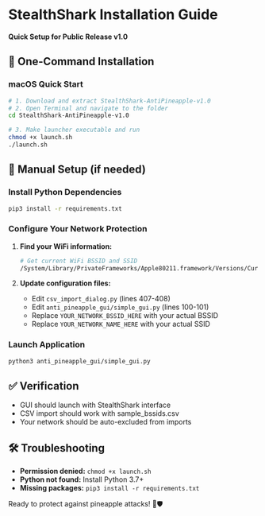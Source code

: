 # StealthShark Installation Guide
**Quick Setup for Public Release v1.0**

## 🚀 One-Command Installation

### macOS Quick Start
```bash
# 1. Download and extract StealthShark-AntiPineapple-v1.0
# 2. Open Terminal and navigate to the folder
cd StealthShark-AntiPineapple-v1.0

# 3. Make launcher executable and run
chmod +x launch.sh
./launch.sh
```

## 🔧 Manual Setup (if needed)

### Install Python Dependencies
```bash
pip3 install -r requirements.txt
```

### Configure Your Network Protection
1. **Find your WiFi information:**
   ```bash
   # Get current WiFi BSSID and SSID
   /System/Library/PrivateFrameworks/Apple80211.framework/Versions/Current/Resources/airport -I
   ```

2. **Update configuration files:**
   - Edit `csv_import_dialog.py` (lines 407-408)
   - Edit `anti_pineapple_gui/simple_gui.py` (lines 100-101)
   - Replace `YOUR_NETWORK_BSSID_HERE` with your actual BSSID
   - Replace `YOUR_NETWORK_NAME_HERE` with your actual SSID

### Launch Application
```bash
python3 anti_pineapple_gui/simple_gui.py
```

## ✅ Verification
- GUI should launch with StealthShark interface
- CSV import should work with sample_bssids.csv
- Your network should be auto-excluded from imports

## 🛠️ Troubleshooting
- **Permission denied:** `chmod +x launch.sh`
- **Python not found:** Install Python 3.7+
- **Missing packages:** `pip3 install -r requirements.txt`

Ready to protect against pineapple attacks! 🦈🛡️
